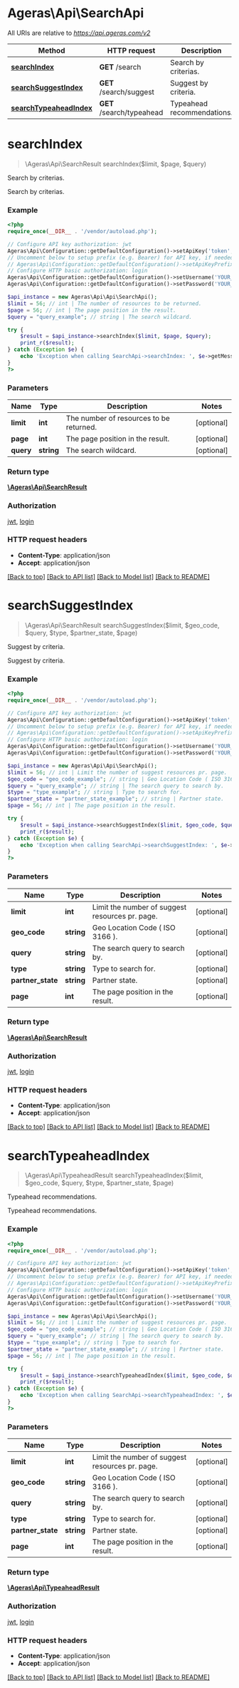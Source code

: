 # Ageras\Api\SearchApi

All URIs are relative to *https://api.ageras.com/v2*

Method | HTTP request | Description
------------- | ------------- | -------------
[**searchIndex**](SearchApi.md#searchIndex) | **GET** /search | Search by criterias.
[**searchSuggestIndex**](SearchApi.md#searchSuggestIndex) | **GET** /search/suggest | Suggest by criteria.
[**searchTypeaheadIndex**](SearchApi.md#searchTypeaheadIndex) | **GET** /search/typeahead | Typeahead recommendations.


# **searchIndex**
> \Ageras\Api\SearchResult searchIndex($limit, $page, $query)

Search by criterias.

Search by criterias.

### Example
```php
<?php
require_once(__DIR__ . '/vendor/autoload.php');

// Configure API key authorization: jwt
Ageras\Api\Configuration::getDefaultConfiguration()->setApiKey('token', 'YOUR_API_KEY');
// Uncomment below to setup prefix (e.g. Bearer) for API key, if needed
// Ageras\Api\Configuration::getDefaultConfiguration()->setApiKeyPrefix('token', 'Bearer');
// Configure HTTP basic authorization: login
Ageras\Api\Configuration::getDefaultConfiguration()->setUsername('YOUR_USERNAME');
Ageras\Api\Configuration::getDefaultConfiguration()->setPassword('YOUR_PASSWORD');

$api_instance = new Ageras\Api\Api\SearchApi();
$limit = 56; // int | The number of resources to be returned.
$page = 56; // int | The page position in the result.
$query = "query_example"; // string | The search wildcard.

try {
    $result = $api_instance->searchIndex($limit, $page, $query);
    print_r($result);
} catch (Exception $e) {
    echo 'Exception when calling SearchApi->searchIndex: ', $e->getMessage(), PHP_EOL;
}
?>
```

### Parameters

Name | Type | Description  | Notes
------------- | ------------- | ------------- | -------------
 **limit** | **int**| The number of resources to be returned. | [optional]
 **page** | **int**| The page position in the result. | [optional]
 **query** | **string**| The search wildcard. | [optional]

### Return type

[**\Ageras\Api\SearchResult**](../Model/SearchResult.md)

### Authorization

[jwt](../../README.md#jwt), [login](../../README.md#login)

### HTTP request headers

 - **Content-Type**: application/json
 - **Accept**: application/json

[[Back to top]](#) [[Back to API list]](../../README.md#documentation-for-api-endpoints) [[Back to Model list]](../../README.md#documentation-for-models) [[Back to README]](../../README.md)

# **searchSuggestIndex**
> \Ageras\Api\SearchResult searchSuggestIndex($limit, $geo_code, $query, $type, $partner_state, $page)

Suggest by criteria.

Suggest by criteria.

### Example
```php
<?php
require_once(__DIR__ . '/vendor/autoload.php');

// Configure API key authorization: jwt
Ageras\Api\Configuration::getDefaultConfiguration()->setApiKey('token', 'YOUR_API_KEY');
// Uncomment below to setup prefix (e.g. Bearer) for API key, if needed
// Ageras\Api\Configuration::getDefaultConfiguration()->setApiKeyPrefix('token', 'Bearer');
// Configure HTTP basic authorization: login
Ageras\Api\Configuration::getDefaultConfiguration()->setUsername('YOUR_USERNAME');
Ageras\Api\Configuration::getDefaultConfiguration()->setPassword('YOUR_PASSWORD');

$api_instance = new Ageras\Api\Api\SearchApi();
$limit = 56; // int | Limit the number of suggest resources pr. page.
$geo_code = "geo_code_example"; // string | Geo Location Code ( ISO 3166 ).
$query = "query_example"; // string | The search query to search by.
$type = "type_example"; // string | Type to search for.
$partner_state = "partner_state_example"; // string | Partner state.
$page = 56; // int | The page position in the result.

try {
    $result = $api_instance->searchSuggestIndex($limit, $geo_code, $query, $type, $partner_state, $page);
    print_r($result);
} catch (Exception $e) {
    echo 'Exception when calling SearchApi->searchSuggestIndex: ', $e->getMessage(), PHP_EOL;
}
?>
```

### Parameters

Name | Type | Description  | Notes
------------- | ------------- | ------------- | -------------
 **limit** | **int**| Limit the number of suggest resources pr. page. | [optional]
 **geo_code** | **string**| Geo Location Code ( ISO 3166 ). | [optional]
 **query** | **string**| The search query to search by. | [optional]
 **type** | **string**| Type to search for. | [optional]
 **partner_state** | **string**| Partner state. | [optional]
 **page** | **int**| The page position in the result. | [optional]

### Return type

[**\Ageras\Api\SearchResult**](../Model/SearchResult.md)

### Authorization

[jwt](../../README.md#jwt), [login](../../README.md#login)

### HTTP request headers

 - **Content-Type**: application/json
 - **Accept**: application/json

[[Back to top]](#) [[Back to API list]](../../README.md#documentation-for-api-endpoints) [[Back to Model list]](../../README.md#documentation-for-models) [[Back to README]](../../README.md)

# **searchTypeaheadIndex**
> \Ageras\Api\TypeaheadResult searchTypeaheadIndex($limit, $geo_code, $query, $type, $partner_state, $page)

Typeahead recommendations.

Typeahead recommendations.

### Example
```php
<?php
require_once(__DIR__ . '/vendor/autoload.php');

// Configure API key authorization: jwt
Ageras\Api\Configuration::getDefaultConfiguration()->setApiKey('token', 'YOUR_API_KEY');
// Uncomment below to setup prefix (e.g. Bearer) for API key, if needed
// Ageras\Api\Configuration::getDefaultConfiguration()->setApiKeyPrefix('token', 'Bearer');
// Configure HTTP basic authorization: login
Ageras\Api\Configuration::getDefaultConfiguration()->setUsername('YOUR_USERNAME');
Ageras\Api\Configuration::getDefaultConfiguration()->setPassword('YOUR_PASSWORD');

$api_instance = new Ageras\Api\Api\SearchApi();
$limit = 56; // int | Limit the number of suggest resources pr. page.
$geo_code = "geo_code_example"; // string | Geo Location Code ( ISO 3166 ).
$query = "query_example"; // string | The search query to search by.
$type = "type_example"; // string | Type to search for.
$partner_state = "partner_state_example"; // string | Partner state.
$page = 56; // int | The page position in the result.

try {
    $result = $api_instance->searchTypeaheadIndex($limit, $geo_code, $query, $type, $partner_state, $page);
    print_r($result);
} catch (Exception $e) {
    echo 'Exception when calling SearchApi->searchTypeaheadIndex: ', $e->getMessage(), PHP_EOL;
}
?>
```

### Parameters

Name | Type | Description  | Notes
------------- | ------------- | ------------- | -------------
 **limit** | **int**| Limit the number of suggest resources pr. page. | [optional]
 **geo_code** | **string**| Geo Location Code ( ISO 3166 ). | [optional]
 **query** | **string**| The search query to search by. | [optional]
 **type** | **string**| Type to search for. | [optional]
 **partner_state** | **string**| Partner state. | [optional]
 **page** | **int**| The page position in the result. | [optional]

### Return type

[**\Ageras\Api\TypeaheadResult**](../Model/TypeaheadResult.md)

### Authorization

[jwt](../../README.md#jwt), [login](../../README.md#login)

### HTTP request headers

 - **Content-Type**: application/json
 - **Accept**: application/json

[[Back to top]](#) [[Back to API list]](../../README.md#documentation-for-api-endpoints) [[Back to Model list]](../../README.md#documentation-for-models) [[Back to README]](../../README.md)

